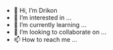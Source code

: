 - 👀 Hi, I’m Drikon
- 👀 I’m interested in ...
- 🌱 I’m currently learning ...
- 💞️ I’m looking to collaborate on ...
- 📫 How to reach me ...

<!---
Drikon/Drikon is a ✨ special ✨ repository because its `README.md` (this file) appears on your GitHub profile.
You can click the Preview link to take a look at your changes.
--->
